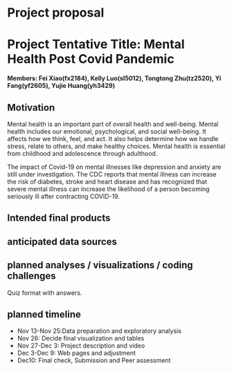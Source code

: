 Project proposal
================

# Project Tentative Title: Mental Health Post Covid Pandemic

**Members: Fei Xiao(fx2184), Kelly Luo(sl5012), Tongtong Zhu(tz2520), Yi
Fang(yf2605), Yujie Huang(yh3429)**

## Motivation

Mental health is an important part of overall health and well-being.
Mental health includes our emotional, psychological, and social
well-being. It affects how we think, feel, and act. It also helps
determine how we handle stress, relate to others, and make healthy
choices. Mental health is essential from childhood and adolescence
through adulthood.

The impact of Covid-19 on mental illnesses like depression and anxiety
are still under investigation. The CDC reports that mental illness can
increase the risk of diabetes, stroke and heart disease and has
recognized that severe mental illness can increase the likelihood of a
person becoming seriously ill after contracting COVID-19.

## Intended final products

## anticipated data sources

## planned analyses / visualizations / coding challenges

Quiz format with answers.

## planned timeline

-   Nov 13-Nov 25:Data preparation and exploratory analysis
-   Nov 26: Decide final visualization and tables
-   Nov 27-Dec 3: Project description and video
-   Dec 3-Dec 9: Web pages and adjustment
-   Dec10: Final check, Submission and Peer assessment
